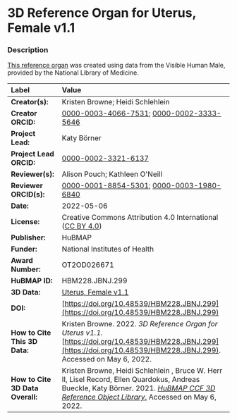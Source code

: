 # 3D Reference Organ for Uterus, Female v1.1

### Description
[This reference organ](https://hubmapconsortium.github.io/ccf/pages/ccf-3d-reference-library.html) was created using data from the Visible Human Male, provided by the National Library of Medicine.

| Label | Value |
| :------------- |:-------------|
| **Creator(s):** | Kristen Browne; Heidi Schlehlein |
| **Creator ORCID:** | [0000-0003-4066-7531](https://orcid.org/0000-0003-4066-7531); [0000-0002-3333-5646](https://orcid.org/0000-0002-3333-5646)|
| **Project Lead:** | Katy B&ouml;rner |
| **Project Lead ORCID:** | [0000-0002-3321-6137](https://orcid.org/0000-0002-3321-6137) |
| **Reviewer(s):** | Alison Pouch; Kathleen O'Neill | 
| **Reviewer ORCID(s):** |[0000-0001-8854-5301](https://doi.org/10.5072/0000-0001-8854-5301); [0000-0003-1980-6840](https://doi.org/10.5072/0000-0003-1980-6840) |
| **Date:** | 2022-05-06 |
| **License:** | Creative Commons Attribution 4.0 International ([CC BY 4.0](https://creativecommons.org/licenses/by/4.0/)) |
| **Publisher:** | HuBMAP |
| **Funder:** | National Institutes of Health |
| **Award Number:** | OT2OD026671 |
| **HuBMAP ID:** | HBM228.JBNJ.299 |
| **3D Data:** | [Uterus, Female v1.1](https://hubmapconsortium.github.io/ccf-releases/v1.2/models/VH_F_Uterus.glb) |
| **DOI:** | [https://doi.org/10.48539/HBM228.JBNJ.299](https://doi.org/10.48539/HBM228.JBNJ.299) |
| **How to Cite This 3D Data:** | Kristen Browne. 2022. *3D Reference Organ for Uterus v1.1.* [https://doi.org/10.48539/HBM228.JBNJ.299](https://doi.org/10.48539/HBM228.JBNJ.299). Accessed on May 6, 2022. |
| **How to Cite 3D Data Overall:** | Kristen Browne, Heidi Schlehlein , Bruce W. Herr II, Lisel Record, Ellen Quardokus, Andreas Bueckle, Katy B&ouml;rner. 2021. [*HuBMAP CCF 3D Reference Object Library*.](https://hubmapconsortium.github.io/ccf/pages/ccf-3d-reference-library.html) Accessed on May 6, 2022. |
